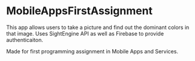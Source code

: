 # MobileAppsFirstAssignment

This app allows users to take a picture and find out the dominant colors in that image. 
Uses SightEngine API as well as Firebase to provide authenticaiton.

Made for first programming assignment in Mobile Apps and Services.
